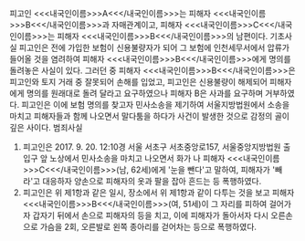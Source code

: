 피고인 <<<내국인이름>>>A<<</내국인이름>>>는 피해자 <<<내국인이름>>>B<<</내국인이름>>>과 자매관계이고, 피해자 <<<내국인이름>>>C<<</내국인이름>>>는 피해자 <<<내국인이름>>>B<<</내국인이름>>>의 남편이다.
기초사실
피고인은 전에 가입한 보험이 신용불량자가 되어 그 보험에 인천세무서에서 압류가 들어올 것을 염려하여 피해자 <<<내국인이름>>>B<<</내국인이름>>>에게 명의를 돌려놓은 사실이 있다.
그러던 중 피해자 <<<내국인이름>>>B<<</내국인이름>>>은 피고인와 토지 거래 중 잘못되어 손해를 입었고, 피고인은 신용불량이 해제되어 피해자에게 명의를 원래대로 돌려 달라고 요구하였으나 피해자 B은 사과를 요구하며 거부하였다.
피고인은 이에 보험 명의를 찾고자 민사소송을 제기하여 서울지방법원에서 소송을 마치고 피해자들과 함께 나오면서 말다툼을 하다가 사건이 발생한 것으로 감정의 골이 깊은 사이다.
범죄사실
1. 피고인은 2017. 9. 20. 12:10경 서울 서초구 서초중앙로157, 서울중앙지방법원 출입구 앞 노상에서 민사소송을 마치고 나오면서 화가 나 피해자 <<<내국인이름>>>C<<</내국인이름>>>(남, 62세)에게 '눈을 뺀다'고 말하여, 피해자가 '빼라'고 대응하자 양손으로 피해자의 옷과 팔을 잡아 흔드는 등 폭행하였다.
2. 피고인은 위 제1항과 같은 일시, 장소에서 위 제1항과 같이 다투는 것을 보고 피해자 <<<내국인이름>>>B<<</내국인이름>>>(여, 51세)이 그 자리를 피하여 걸어가자 갑자기 뒤에서 손으로 피해자의 등을 치고, 이에 피해자가 돌아서자 다시 오른손으로 가슴을 2회, 오른발로 왼쪽 종아리를 걷어차는 등으로 폭행하였다.